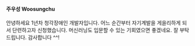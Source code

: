 #### 주우성 Woosungchu

안녕하세요 1년차 청각장애인 개발자입니다.
어느 순간부터 자기계발을 게을리하게 되서 단련하고자 신청했습니다.
머신러닝도 입문할 수 있는 기회였으면 좋겠네요.
잘 부탁드립니다. 감사합니다 ^^!
